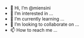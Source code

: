 - 👋 Hi, I’m @miensini
- 👀 I’m interested in ...
- 🌱 I’m currently learning ...
- 💞️ I’m looking to collaborate on ...
- 📫 How to reach me ...

<!---
miensini/miensini is a ✨ special ✨ repository because its `README.md` (this file) appears on your GitHub profile.
You can click the Preview link to take a look at your changes.
--->
